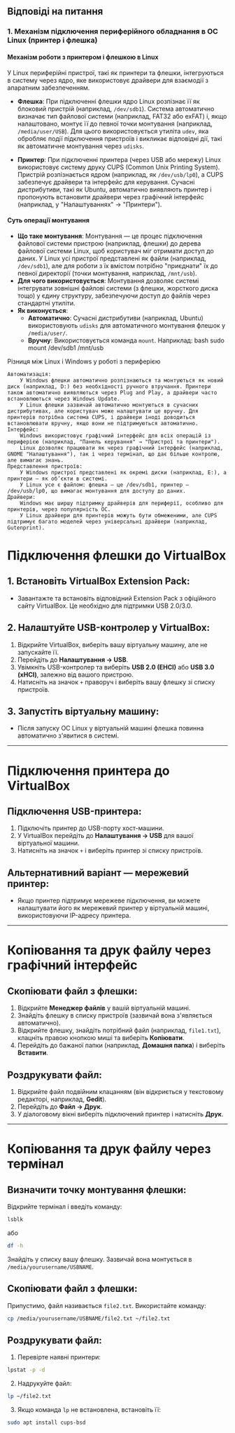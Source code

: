 ## Відповіді на питання

### 1. Механізм підключення периферійного обладнання в ОС Linux (принтер і флешка)

#### Механізм роботи з принтером і флешкою в Linux
У Linux периферійні пристрої, такі як принтери та флешки, інтегруються в систему через ядро, яке використовує драйвери для взаємодії з апаратним забезпеченням. 

- **Флешка**: При підключенні флешки ядро Linux розпізнає її як блоковий пристрій (наприклад, `/dev/sdb1`). Система автоматично визначає тип файлової системи (наприклад, FAT32 або exFAT) і, якщо налаштовано, монтує її до певної точки монтування (наприклад, `/media/user/USB`). Для цього використовується утиліта `udev`, яка обробляє події підключення пристроїв і викликає відповідні дії, такі як автоматичне монтування через `udisks`.

- **Принтер**: При підключенні принтера (через USB або мережу) Linux використовує систему друку CUPS (Common Unix Printing System). Пристрій розпізнається ядром (наприклад, як `/dev/usb/lp0`), а CUPS забезпечує драйвери та інтерфейс для керування. Сучасні дистрибутиви, такі як Ubuntu, автоматично виявляють принтер і пропонують встановити драйвери через графічний інтерфейс (наприклад, у "Налаштуваннях" → "Принтери").

#### Суть операції монтування
- **Що таке монтування**: Монтування — це процес підключення файлової системи пристрою (наприклад, флешки) до дерева файлової системи Linux, щоб користувач міг отримати доступ до даних. У Linux усі пристрої представлені як файли (наприклад, `/dev/sdb1`), але для роботи з їх вмістом потрібно "приєднати" їх до певної директорії (точки монтування, наприклад, `/mnt/usb`).
- **Для чого використовується**: Монтування дозволяє системі інтегрувати зовнішні файлові системи (з флешки, жорсткого диска тощо) у єдину структуру, забезпечуючи доступ до файлів через стандартні утиліти.
- **Як виконується**:
  - **Автоматично**: Сучасні дистрибутиви (наприклад, Ubuntu) використовують `udisks` для автоматичного монтування флешок у `/media/user/`.
  - **Вручну**: Використовується команда `mount`. Наприклад:
bash
    sudo mount /dev/sdb1 /mnt/usb

Різниця між Linux і Windows у роботі з периферією

    Автоматизація:
        У Windows флешки автоматично розпізнаються та монтуються як новий диск (наприклад, D:) без необхідності ручного втручання. Принтери також автоматично виявляються через Plug and Play, а драйвери часто встановлюються через Windows Update.
        У Linux флешки зазвичай автоматично монтуються в сучасних дистрибутивах, але користувач може налаштувати це вручну. Для принтерів потрібна система CUPS, і драйвери іноді доводиться встановлювати вручну, якщо вони не підтримуються автоматично.
    Інтерфейс:
        Windows використовує графічний інтерфейс для всіх операцій із периферією (наприклад, "Панель керування" → "Пристрої та принтери").
        Linux дозволяє працювати як через графічний інтерфейс (наприклад, GNOME "Налаштування"), так і через термінал, що дає більше контролю, але вимагає знань.
    Представлення пристроїв:
        У Windows пристрої представлені як окремі диски (наприклад, E:), а принтери — як об’єкти в системі.
        У Linux усе є файлом: флешка — це /dev/sdb1, принтер — /dev/usb/lp0, що вимагає монтування для доступу до даних.
    Драйвери:
        Windows має ширшу підтримку драйверів для периферії, особливо для принтерів, через популярність ОС.
        У Linux драйвери для принтерів можуть бути обмеженими, але CUPS підтримує багато моделей через універсальні драйвери (наприклад, Gutenprint).



# Підключення флешки до VirtualBox

## 1. Встановіть VirtualBox Extension Pack:

- Завантажте та встановіть відповідний Extension Pack з офіційного сайту VirtualBox. Це необхідно для підтримки USB 2.0/3.0.
## 2. Налаштуйте USB-контролер у VirtualBox:

1. Відкрийте VirtualBox, виберіть вашу віртуальну машину, але не запускайте її.
2. Перейдіть до **Налаштування → USB**.
3. Увімкніть USB-контролер та виберіть **USB 2.0 (EHCI)** або **USB 3.0 (xHCI)**, залежно від вашого пристрою.
4. Натисніть на значок `+` праворуч і виберіть вашу флешку зі списку пристроїв.

## 3. Запустіть віртуальну машину:

- Після запуску ОС Linux у віртуальній машині флешка повинна автоматично з'явитися в системі.

---

# Підключення принтера до VirtualBox

## Підключення USB-принтера:

1. Підключіть принтер до USB-порту хост-машини.
2. У VirtualBox перейдіть до **Налаштування → USB** для вашої віртуальної машини.
3. Натисніть на значок `+` і виберіть принтер зі списку пристроїв.

## Альтернативний варіант — мережевий принтер:

- Якщо принтер підтримує мережеве підключення, ви можете налаштувати його як мережевий принтер у віртуальній машині, використовуючи IP-адресу принтера.

---

#  Копіювання та друк файлу через графічний інтерфейс

## Скопіювати файл з флешки:

1. Відкрийте **Менеджер файлів** у вашій віртуальній машині.
2. Знайдіть флешку в списку пристроїв (зазвичай вона з'являється автоматично).
3. Відкрийте флешку, знайдіть потрібний файл (наприклад, `file1.txt`), клацніть правою кнопкою миші та виберіть **Копіювати**.
4. Перейдіть до бажаної папки (наприклад, **Домашня папка**) і виберіть **Вставити**.

## Роздрукувати файл:

1. Відкрийте файл подвійним клацанням (він відкриється у текстовому редакторі, наприклад, **Gedit**).
2. Перейдіть до **Файл → Друк**.
3. У діалоговому вікні виберіть підключений принтер і натисніть **Друк**.

---

# Копіювання та друк файлу через термінал

## Визначити точку монтування флешки:

Відкрийте термінал і введіть команду:

```bash
lsblk
```
або
```bash
df -h
```

Знайдіть у списку вашу флешку. Зазвичай вона монтується в `/media/yourusername/USBNAME`.

## Скопіювати файл з флешки:

Припустимо, файл називається `file2.txt`. Використайте команду:

```bash
cp /media/yourusername/USBNAME/file2.txt ~/file2.txt
```

## Роздрукувати файл:

1. Перевірте наявні принтери:

```bash
lpstat -p -d
```

2. Надрукуйте файл:

```bash
lp ~/file2.txt
```

3. Якщо команда `lp` не встановлена, встановіть її:

```bash
sudo apt install cups-bsd
```
